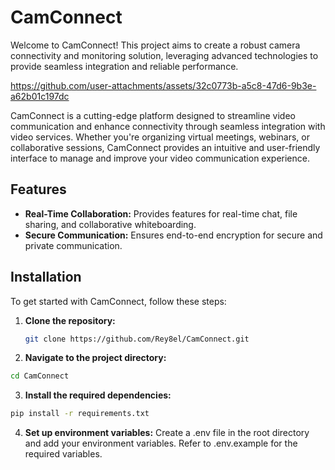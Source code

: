 # CamConnect
Welcome to CamConnect! This project aims to create a robust camera connectivity and monitoring solution, leveraging advanced technologies to provide seamless integration and reliable performance.

https://github.com/user-attachments/assets/32c0773b-a5c8-47d6-9b3e-a62b01c197dc



CamConnect is a cutting-edge platform designed to streamline video communication and enhance connectivity through seamless integration with video services. Whether you're organizing virtual meetings, webinars, or collaborative sessions, CamConnect provides an intuitive and user-friendly interface to manage and improve your video communication experience.

## Features


- **Real-Time Collaboration:** Provides features for real-time chat, file sharing, and collaborative whiteboarding.
- **Secure Communication:** Ensures end-to-end encryption for secure and private communication.

## Installation

To get started with CamConnect, follow these steps:

1. **Clone the repository:**

   ```bash
   git clone https://github.com/Rey8el/CamConnect.git
2. **Navigate to the project directory:**
  ```bash
  cd CamConnect
  ```
3. **Install the required dependencies:**
  ```bash
  pip install -r requirements.txt
  ```
4. **Set up environment variables:**
    Create a .env file in the root directory and add your environment variables. Refer to .env.example for the required variables.
